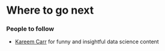 # Where to go next

### People to follow

* [Kareem Carr](https://twitter.com/kareem_carr) for funny and insightful data science content

